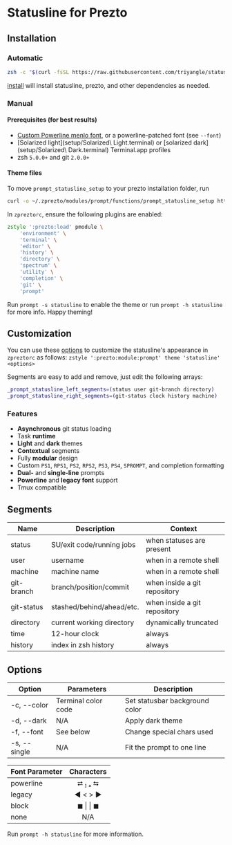 Statusline for Prezto
===========
## Installation
### Automatic
```zsh
zsh -c "$(curl -fsSL https://raw.githubusercontent.com/triyangle/statusline/master/prezto/install)"
```
[install](install) will install statusline, prezto, and other dependencies as needed.

### Manual
#### Prerequisites (for best results)
- [Custom Powerline menlo font](setup/MenloforPowerline-Regular.otf), or a powerline-patched font (see `--font`)
- [Solarized light](setup/Solarized\ Light.terminal) or [solarized dark](setup/Solarized\ Dark.terminal) Terminal.app profiles
- zsh `5.0.0+` and git `2.0.0+`

#### Theme files
To move `prompt_statusline_setup` to your prezto installation folder, run
```zsh
curl -o ~/.zprezto/modules/prompt/functions/prompt_statusline_setup https://raw.githubusercontent.com/triyangle/statusline/master/prezto/prompt_statusline_setup
```
In `zpreztorc`, ensure the following plugins are enabled:
```zsh
zstyle ':prezto:load' pmodule \
	'environment' \
	'terminal' \
	'editor' \
	'history' \
	'directory' \
	'spectrum' \
	'utility' \
	'completion' \
	'git' \
	'prompt'
```
Run `prompt -s statusline` to enable the theme or run `prompt -h statusline` for more info. Happy theming!

## Customization
You can use these [options](#options) to customize the statusline's appearance in `zpreztorc` as follows: `zstyle ':prezto:module:prompt' theme 'statusline' <options>`

Segments are easy to add and remove, just edit the following arrays:
```zsh
_prompt_statusline_left_segments=(status user git-branch directory)
_prompt_statusline_right_segments=(git-status clock history machine)
```

### Features
- **Asynchronous** git status loading
- Task **runtime**
- **Light** and **dark** themes
- **Contextual** segments
- Fully **modular** design
- Custom `PS1`, `RPS1`, `PS2`, `RPS2`, `PS3`, `PS4`, `SPROMPT`, and completion formatting
- **Dual-** and **single-line** prompts
- **Powerline** and **legacy font** support
- Tmux compatible

## Segments
| Name       | Description               | Context                      |
| ---------- | ------------------------- | ---------------------------- |
| status     | SU/exit code/running jobs | when statuses are present    |
| user       | username                  | when in a remote shell       |
| machine    | machine name              | when in a remote shell       |
| git-branch | branch/position/commit    | when inside a git repository |
| git-status | stashed/behind/ahead/etc. | when inside a git repository |
| directory  | current working directory | dynamically truncated        |
| time       | 12-hour clock             | always                       |
| history    | index in zsh history      | always                       |

## Options
| Option       | Parameters          | Description                    |
| ------------ | ------------------- | ------------------------------ |
| -c, --color  | Terminal color code | Set statusbar background color |
| -d, --dark   | N/A                 | Apply dark theme               |
| -f, --font   | See below           | Change special chars used      |
| -s, --single | N/A                 | Fit the prompt to one line     |

| Font Parameter | Characters |
| -------------- | :--------: |
| powerline      |  ⮂   ⮀   |
| legacy         |  ◀ < > ▶︎   |
| block          |  ◼ \| \| ◼   |
| none           |     N/A    |
Run `prompt -h statusline` for more information.
